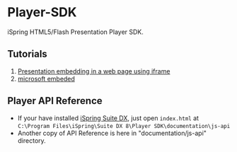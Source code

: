 # Player-SDK

iSpring HTML5/Flash Presentation Player SDK.

## Tutorials

1. [Presentation embedding in a web page using iframe](html-samples/presentation_control.html)
2. [microsoft embeded](filemap.html)

## Player API Reference

- If your have installed [iSpring Suite DX](http://www.ispringsolutions.com/ispring-suitedx), just open `index.html` at `C:\Program Files\iSpring\Suite DX 8\Player SDK\documentation\js-api`
- Another copy of API Reference is here in "documentation/js-api" directory.
